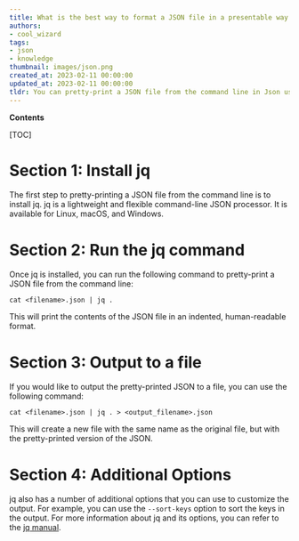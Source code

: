 ```yaml
---
title: What is the best way to format a JSON file in a presentable way using the command line?
authors:
- cool_wizard
tags:
- json
- knowledge
thumbnail: images/json.png
created_at: 2023-02-11 00:00:00
updated_at: 2023-02-11 00:00:00
tldr: You can pretty-print a JSON file from the command line in Json using the command `json\_pp filename.json`.
---
```


**Contents**

[TOC]

# Section 1: Install jq

The first step to pretty-printing a JSON file from the command line is to install jq. jq is a lightweight and flexible command-line JSON processor. It is available for Linux, macOS, and Windows.

# Section 2: Run the jq command

Once jq is installed, you can run the following command to pretty-print a JSON file from the command line:

`cat <filename>.json | jq .`

This will print the contents of the JSON file in an indented, human-readable format.

# Section 3: Output to a file

If you would like to output the pretty-printed JSON to a file, you can use the following command:

`cat <filename>.json | jq . > <output_filename>.json`

This will create a new file with the same name as the original file, but with the pretty-printed version of the JSON.

# Section 4: Additional Options

jq also has a number of additional options that you can use to customize the output. For example, you can use the `--sort-keys` option to sort the keys in the output. For more information about jq and its options, you can refer to the [jq manual](https://stedolan.github.io/jq/manual/).

